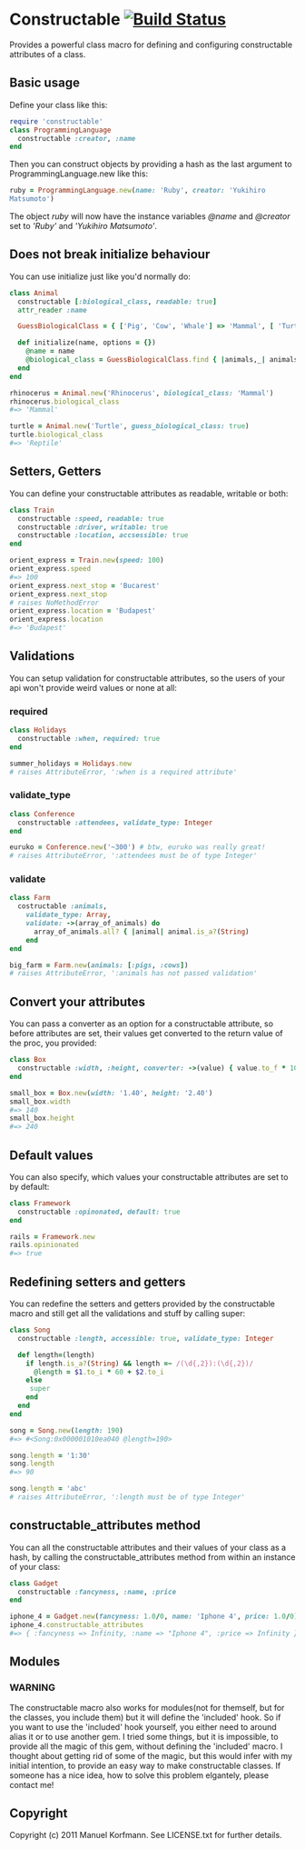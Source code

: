 # Constructable [![Build Status](http://travis-ci.org/mkorfmann/constructable.png)](http://travis-ci.org/mkorfmann/constructable)

Provides a powerful class macro for defining and configuring constructable attributes of a class.


## Basic usage

Define your class like this:

```ruby
require 'constructable'
class ProgrammingLanguage
  constructable :creator, :name
end
```

Then you can construct objects by providing a hash as the last argument
to ProgrammingLanguage.new like this:

```ruby
ruby = ProgrammingLanguage.new(name: 'Ruby', creator: 'Yukihiro
Matsumoto')
```

The object _ruby_ will now have the instance variables _@name_ and
_@creator_ set to _'Ruby'_ and _'Yukihiro Matsumoto'_.

## Does not break initialize behaviour

You can use initialize just like you'd normally do:

```ruby
class Animal
  constructable [:biological_class, readable: true]
  attr_reader :name

  GuessBiologicalClass = { ['Pig', 'Cow', 'Whale'] => 'Mammal', [ 'Turtle', 'Caiman' ] => 'Reptile' }

  def initialize(name, options = {})
    @name = name
    @biological_class = GuessBiologicalClass.find { |animals,_| animals.include?(name) }.last if options[:guess_biological_class]
  end
end

rhinocerus = Animal.new('Rhinocerus', biological_class: 'Mammal')
rhinocerus.biological_class
#=> 'Mammal'

turtle = Animal.new('Turtle', guess_biological_class: true)
turtle.biological_class
#=> 'Reptile'
```



## Setters, Getters

You can define your constructable attributes as readable, writable or
both:

```ruby
class Train
  constructable :speed, readable: true
  constructable :driver, writable: true
  constructable :location, accsessible: true
end

orient_express = Train.new(speed: 100)
orient_express.speed
#=> 100
orient_express.next_stop = 'Bucarest'
orient_express.next_stop
# raises NoMethodError
orient_express.location = 'Budapest'
orient_express.location
#=> 'Budapest'
```

## Validations

You can setup validation for constructable attributes, so the users of
your api won't provide weird values or none at all:

### required

```ruby
class Holidays
  constructable :when, required: true
end

summer_holidays = Holidays.new
# raises AttributeError, ':when is a required attribute'
```

### validate\_type

```ruby
class Conference
  constructable :attendees, validate_type: Integer
end

euruko = Conference.new('~300') # btw, euruko was really great!
# raises AttributeError, ':attendees must be of type Integer'
```

### validate

```ruby
class Farm
  costructable :animals,
    validate_type: Array,
    validate: ->(array_of_animals) do
      array_of_animals.all? { |animal| animal.is_a?(String) 
    end
end

big_farm = Farm.new(animals: [:pigs, :cows])
# raises AttributeError, ':animals has not passed validation'
```

## Convert your attributes

You can pass a converter as an option for a constructable attribute,
so before attributes are set, their values get converted to the return
value of the proc, you provided:

```ruby
class Box
  constructable :width, :height, converter: ->(value) { value.to_f * 100 }
end

small_box = Box.new(width: '1.40', height: '2.40')
small_box.width
#=> 140
small_box.height
#=> 240
```

## Default values

You can also specify, which values your constructable attributes are set
to by default:

```ruby
class Framework
  constructable :opinonated, default: true
end

rails = Framework.new
rails.opinionated
#=> true

```

## Redefining setters and getters

You can redefine the setters and getters provided by the constructable
macro and still get all the validations and stuff by calling super:

```ruby
class Song
  constructable :length, accessible: true, validate_type: Integer

  def length=(length)
    if length.is_a?(String) && length =~ /(\d{,2}):(\d{,2})/
      @length = $1.to_i * 60 + $2.to_i
    else
     super
    end
  end
end

song = Song.new(length: 190)
#=> #<Song:0x000001010ea040 @length=190>

song.length = '1:30'
song.length
#=> 90

song.length = 'abc'
# raises AttributeError, ':length must be of type Integer'
```

## constructable\_attributes method

You can all the constructable attributes and their values of your class as a hash,
by calling the constructable_attributes method from within an instance
of your class:

```ruby
class Gadget
  constructable :fancyness, :name, :price
end

iphone_4 = Gadget.new(fancyness: 1.0/0, name: 'Iphone 4', price: 1.0/0)
iphone_4.constructable_attributes
#=> { :fancyness => Infinity, :name => "Iphone 4", :price => Infinity }
```

## Modules

### WARNING

The constructable macro also works for modules(not for themself, but for
the classes, you include them) but it will define the 'included' hook.
So if you want to use the 'included' hook yourself, you either need to
around alias it or to use another gem. I tried some things, but it is
impossible, to provide all the magic of this gem, without defining
the 'included' macro. I thought about getting rid of some of the magic,
but this would infer with my initial intention, to provide an easy way
to make constructable classes. If someone has a nice idea, how to solve
this problem elgantely, please contact me!

## Copyright
Copyright (c) 2011 Manuel Korfmann. See LICENSE.txt for
further details.

